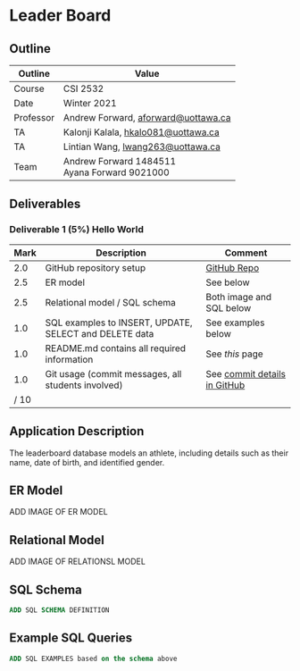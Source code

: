 # Leader Board

## Outline

| Outline | Value |
| --- | --- |
| Course | CSI 2532 |
| Date | Winter 2021 |
| Professor | Andrew Forward, aforward@uottawa.ca |
| TA | Kalonji Kalala, hkalo081@uottawa.ca |
| TA | Lintian Wang, lwang263@uottawa.ca |
| Team | Andrew Forward 1484511<br>Ayana Forward 9021000 |

## Deliverables

### Deliverable 1 (5%) Hello World

| Mark | Description | Comment |
| --- | --- | --- |
| 2.0 | GitHub repository setup | [GitHub Repo](https://github.com/professor-forward/leaderboard) |
| 2.5 | ER model  | See below |
| 2.5 | Relational model / SQL schema | Both image and SQL below |
| 1.0 | SQL examples to INSERT, UPDATE, SELECT and DELETE data | See examples below |
| 1.0 | README.md contains all required information | See _this_ page |
| 1.0 | Git usage (commit messages, all students involved) | See [commit details in GitHub](https://github.com/professor-forward/leaderboard/commits/main) |
| / 10 | |

## Application Description

The leaderboard database models an athlete, including
details such as their name, date of birth, and identified gender.

## ER Model

ADD IMAGE OF ER MODEL

## Relational Model

ADD IMAGE OF RELATIONSL MODEL

## SQL Schema

```sql
ADD SQL SCHEMA DEFINITION
```

## Example SQL Queries

```sql
ADD SQL EXAMPLES based on the schema above
```


